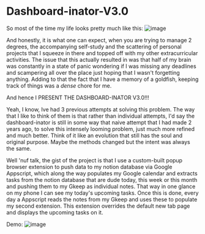 # Dashboard-inator-V3.0
So most of the time my life looks pretty much like this: 
![image](https://github.com/semisenioritis/Dashboard-inator-V3.0/assets/89476245/06af01d9-09da-4072-a126-1b41d624c90f)

And honestly, it is what one can expect, when you are trying to manage 2 degrees, the accompanying self-study and the scattering of personal projects that I squeeze in there and topped off with my other extracurricular activities. The issue that this actually resulted in was that half of my brain was constantly in a state of panic wondering if I was missing any deadlines and scampering all over the place just hoping that I wasn't forgetting anything. Adding to that the fact that I have a memory of a goldfish, keeping track of things was a _dense_ chore for me.

And hence I PRESENT THE DASHBOARD-INATOR V3.0!!!

Yeah, I know, Ive had 3 previous attempts at solving this problem. The way that I like to think of them is that rather than individual attempts, I'd say the dashboard-inator is still in some way that naive attempt that I had made 2 years ago, to solve this intensely looming problem, just much more refined and much better. Think of it like an evolution that still has the soul and original purpose. Maybe the methods changed but the intent was always the same. 

Well 'nuf talk, the gist of the project is that I use a custom-built popup browser extension to push data to my notion database via Google Appscript, which along the way populates my Google calendar and extracts tasks from the notion database that are dude today, this week or this month and pushing them to my Gkeep as individual notes. That way in one glance on my phone I can see my today's upcoming tasks. Once this is done, every day a Appscript reads the notes from my Gkeep and uses these to populate my second extension. This extension overrides the default new tab page and displays the upcoming tasks on it.


Demo:
![image](https://github.com/semisenioritis/Dashboard-inator-V3.0/assets/89476245/606b8fdb-db2d-4063-9958-3271401ff5f4)

